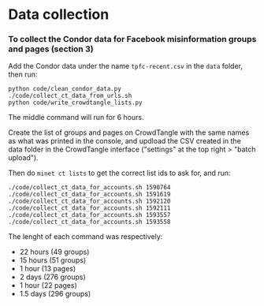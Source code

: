 # Data collection

### To collect the Condor data for Facebook misinformation groups and pages (section 3)

Add the Condor data under the name `tpfc-recent.csv` in the `data` folder, then run:

```
python code/clean_condor_data.py
./code/collect_ct_data_from_urls.sh
python code/write_crowdtangle_lists.py
```

The middle command will run for 6 hours.

Create the list of groups and pages on CrowdTangle with the same names as what was printed in the console, and updload the CSV created in the data folder in the CrowdTangle interface ("settings" at the top right > "batch upload"). 

Then do `minet ct lists` to get the correct list ids to ask for, and run:

```
./code/collect_ct_data_for_accounts.sh 1590764
./code/collect_ct_data_for_accounts.sh 1591619
./code/collect_ct_data_for_accounts.sh 1592120
./code/collect_ct_data_for_accounts.sh 1592111
./code/collect_ct_data_for_accounts.sh 1593557
./code/collect_ct_data_for_accounts.sh 1593558
```

The lenght of each command was respectively:
- 22 hours (49 groups)
- 15 hours (51 groups)
- 1 hour (13 pages)
- 2 days (276 groups)
- 1 hour (22 pages)
- 1.5 days (296 groups)